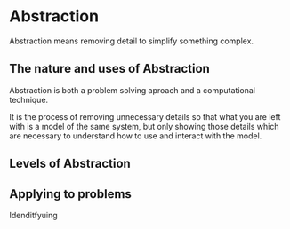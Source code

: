 # Abstraction
Abstraction means removing detail to simplify something complex.

## The nature and uses of Abstraction
Abstraction is both a problem solving aproach and a computational technique.

It is the process of removing unnecessary details so that what you are left with is a model of the same system, but only showing those details which are necessary to understand how to use and interact with the model.

## Levels of Abstraction

## Applying to problems
Idenditfyuing
